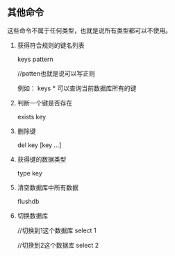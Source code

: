 ## 其他命令

这些命令不属于任何类型，也就是说所有类型都可以不使用。

   1. 获得符合规则的键名列表

		keys pattern

        //patten也就是说可以写正则

		例如： keys *  可以查询当前数据库所有的键

   2. 判断一个键是否存在

		exists key

   3. 删除键

        del key [key ...]

   4. 获得键的数据类型

        type key

   5. 清空数据库中所有数据

        flushdb

   6. 切换数据库

        //切换到1这个数据库
        select 1

		//切换到2这个数据库
        select 2